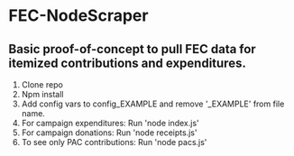 # FEC-NodeScraper

## Basic proof-of-concept to pull FEC data for itemized contributions and expenditures.

1. Clone repo
2. Npm install
3. Add config vars to config_EXAMPLE and remove '_EXAMPLE' from file name.
4. For campaign expenditures: Run 'node index.js'
5. For campaign donations: Run 'node receipts.js'
6. To see only PAC contributions: Run 'node pacs.js'
